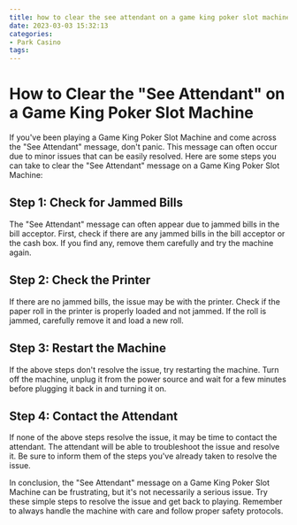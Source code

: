 ```yaml
---
title: how to clear the see attendant on a game king poker slot machine Parimatch
date: 2023-03-03 15:32:13
categories:
- Park Casino
tags:
---
```

# How to Clear the "See Attendant" on a Game King Poker Slot Machine

If you've been playing a Game King Poker Slot Machine and come across the "See Attendant" message, don't panic. This message can often occur due to minor issues that can be easily resolved. Here are some steps you can take to clear the "See Attendant" message on a Game King Poker Slot Machine:

## Step 1: Check for Jammed Bills

The "See Attendant" message can often appear due to jammed bills in the bill acceptor. First, check if there are any jammed bills in the bill acceptor or the cash box. If you find any, remove them carefully and try the machine again.

## Step 2: Check the Printer

If there are no jammed bills, the issue may be with the printer. Check if the paper roll in the printer is properly loaded and not jammed. If the roll is jammed, carefully remove it and load a new roll.

## Step 3: Restart the Machine

If the above steps don't resolve the issue, try restarting the machine. Turn off the machine, unplug it from the power source and wait for a few minutes before plugging it back in and turning it on.

## Step 4: Contact the Attendant

If none of the above steps resolve the issue, it may be time to contact the attendant. The attendant will be able to troubleshoot the issue and resolve it. Be sure to inform them of the steps you've already taken to resolve the issue.

In conclusion, the "See Attendant" message on a Game King Poker Slot Machine can be frustrating, but it's not necessarily a serious issue. Try these simple steps to resolve the issue and get back to playing. Remember to always handle the machine with care and follow proper safety protocols.